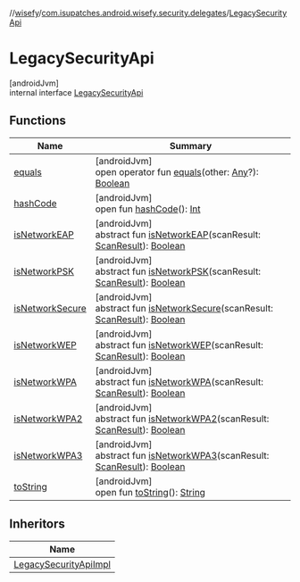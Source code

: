 //[wisefy](../../../index.md)/[com.isupatches.android.wisefy.security.delegates](../index.md)/[LegacySecurityApi](index.md)

# LegacySecurityApi

[androidJvm]\
internal interface [LegacySecurityApi](index.md)

## Functions

| Name | Summary |
|---|---|
| [equals](../../com.isupatches.android.wisefy.wifi.delegates/-legacy-wifi-delegate/index.md#585090901%2FFunctions%2F1622544596) | [androidJvm]<br>open operator fun [equals](../../com.isupatches.android.wisefy.wifi.delegates/-legacy-wifi-delegate/index.md#585090901%2FFunctions%2F1622544596)(other: [Any](https://kotlinlang.org/api/latest/jvm/stdlib/kotlin/-any/index.html)?): [Boolean](https://kotlinlang.org/api/latest/jvm/stdlib/kotlin/-boolean/index.html) |
| [hashCode](../../com.isupatches.android.wisefy.wifi.delegates/-legacy-wifi-delegate/index.md#1794629105%2FFunctions%2F1622544596) | [androidJvm]<br>open fun [hashCode](../../com.isupatches.android.wisefy.wifi.delegates/-legacy-wifi-delegate/index.md#1794629105%2FFunctions%2F1622544596)(): [Int](https://kotlinlang.org/api/latest/jvm/stdlib/kotlin/-int/index.html) |
| [isNetworkEAP](is-network-e-a-p.md) | [androidJvm]<br>abstract fun [isNetworkEAP](is-network-e-a-p.md)(scanResult: [ScanResult](https://developer.android.com/reference/kotlin/android/net/wifi/ScanResult.html)): [Boolean](https://kotlinlang.org/api/latest/jvm/stdlib/kotlin/-boolean/index.html) |
| [isNetworkPSK](is-network-p-s-k.md) | [androidJvm]<br>abstract fun [isNetworkPSK](is-network-p-s-k.md)(scanResult: [ScanResult](https://developer.android.com/reference/kotlin/android/net/wifi/ScanResult.html)): [Boolean](https://kotlinlang.org/api/latest/jvm/stdlib/kotlin/-boolean/index.html) |
| [isNetworkSecure](is-network-secure.md) | [androidJvm]<br>abstract fun [isNetworkSecure](is-network-secure.md)(scanResult: [ScanResult](https://developer.android.com/reference/kotlin/android/net/wifi/ScanResult.html)): [Boolean](https://kotlinlang.org/api/latest/jvm/stdlib/kotlin/-boolean/index.html) |
| [isNetworkWEP](is-network-w-e-p.md) | [androidJvm]<br>abstract fun [isNetworkWEP](is-network-w-e-p.md)(scanResult: [ScanResult](https://developer.android.com/reference/kotlin/android/net/wifi/ScanResult.html)): [Boolean](https://kotlinlang.org/api/latest/jvm/stdlib/kotlin/-boolean/index.html) |
| [isNetworkWPA](is-network-w-p-a.md) | [androidJvm]<br>abstract fun [isNetworkWPA](is-network-w-p-a.md)(scanResult: [ScanResult](https://developer.android.com/reference/kotlin/android/net/wifi/ScanResult.html)): [Boolean](https://kotlinlang.org/api/latest/jvm/stdlib/kotlin/-boolean/index.html) |
| [isNetworkWPA2](is-network-w-p-a2.md) | [androidJvm]<br>abstract fun [isNetworkWPA2](is-network-w-p-a2.md)(scanResult: [ScanResult](https://developer.android.com/reference/kotlin/android/net/wifi/ScanResult.html)): [Boolean](https://kotlinlang.org/api/latest/jvm/stdlib/kotlin/-boolean/index.html) |
| [isNetworkWPA3](is-network-w-p-a3.md) | [androidJvm]<br>abstract fun [isNetworkWPA3](is-network-w-p-a3.md)(scanResult: [ScanResult](https://developer.android.com/reference/kotlin/android/net/wifi/ScanResult.html)): [Boolean](https://kotlinlang.org/api/latest/jvm/stdlib/kotlin/-boolean/index.html) |
| [toString](../../com.isupatches.android.wisefy.wifi.delegates/-legacy-wifi-delegate/index.md#1616463040%2FFunctions%2F1622544596) | [androidJvm]<br>open fun [toString](../../com.isupatches.android.wisefy.wifi.delegates/-legacy-wifi-delegate/index.md#1616463040%2FFunctions%2F1622544596)(): [String](https://kotlinlang.org/api/latest/jvm/stdlib/kotlin/-string/index.html) |

## Inheritors

| Name |
|---|
| [LegacySecurityApiImpl](../-legacy-security-api-impl/index.md) |
